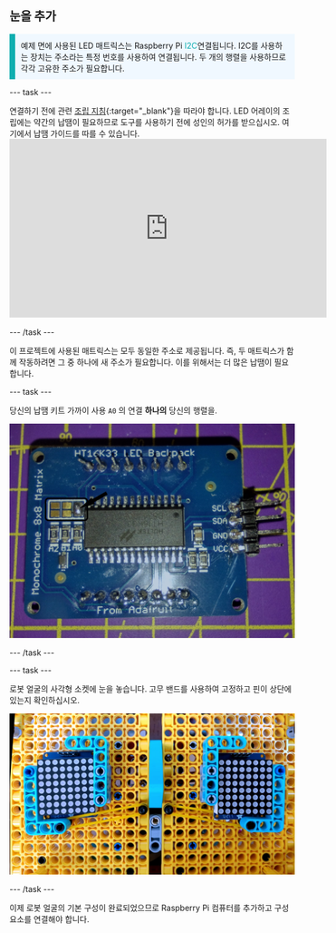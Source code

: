 ## 눈을 추가

<p style="border-left: solid; border-width:10px; border-color: #0faeb0; background-color: aliceblue; padding: 10px;">예제 면에 사용된 LED 매트릭스는 Raspberry Pi <span style="color: #0faeb0">I2C</span>연결됩니다. I2C를 사용하는 장치는 주소라는 특정 번호를 사용하여 연결됩니다. 두 개의 행렬을 사용하므로 각각 고유한 주소가 필요합니다. </p>

--- task ---

연결하기 전에 관련 [조립 지침](https://learn.adafruit.com/adafruit-led-backpack/0-8-8x8-matrix-assembly){:target="_blank"}을 따라야 합니다. LED 어레이의 조립에는 약간의 납땜이 필요하므로 도구를 사용하기 전에 성인의 허가를 받으십시오. 여기에서 납땜 가이드를 따를 수 있습니다. <iframe width="560" height="315" src="https://www.youtube.com/embed/8Z-2wPWGnqE" title="유튜브 비디오 플레이어" frameborder="0" allow="accelerometer; autoplay; clipboard-write; encrypted-media; gyroscope; picture-in-picture" allowfullscreen mark="crwd-mark"></iframe>

--- /task ---

이 프로젝트에 사용된 매트릭스는 모두 동일한 주소로 제공됩니다. 즉, 두 매트릭스가 함께 작동하려면 그 중 하나에 새 주소가 필요합니다. 이를 위해서는 더 많은 납땜이 필요합니다.

--- task ---

당신의 납땜 키트 가까이 사용 `A0` 의 연결 **하나의** 당신의 행렬을.

![납땜 및 납땜되지 않은 보드의 이미지.](images/A0-soldering.jpg)

--- /task ---

--- task ---

로봇 얼굴의 사각형 소켓에 눈을 놓습니다. 고무 밴드를 사용하여 고정하고 핀이 상단에 있는지 확인하십시오.

![LEGO® 전면에 장착된 8x8 어레이를 보여주는 이미지.](images/array_eyes.jpg)

--- /task ---

이제 로봇 얼굴의 기본 구성이 완료되었으므로 Raspberry Pi 컴퓨터를 추가하고 구성 요소를 연결해야 합니다.
